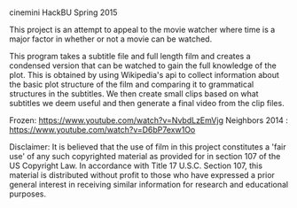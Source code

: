 #
cinemini
HackBU Spring 2015

This project is an attempt to appeal to the movie watcher where time is a major factor in whether or not a movie can be watched.

This program takes a subtitle file and full length film and creates a condensed version that can be watched to gain the full knowledge of the plot. This is obtained by using Wikipedia's api to collect information about the basic plot structure of the film and comparing it to grammatical structures in the subtitles. We then create small clips based on what subtitles we deem useful and then generate a final video from the clip files.

Frozen: https://www.youtube.com/watch?v=NvbdLzEmVjg
Neighbors 2014 : https://www.youtube.com/watch?v=D6bP7exw1Oo

Disclaimer: It is believed that the use of film in this project constitutes a 'fair use' of any such copyrighted material as provided for in section 107 of the US Copyright Law. In accordance with Title 17 U.S.C. Section 107, this material is distributed without profit to those who have expressed a prior general interest in receiving similar information for research and educational purposes.
